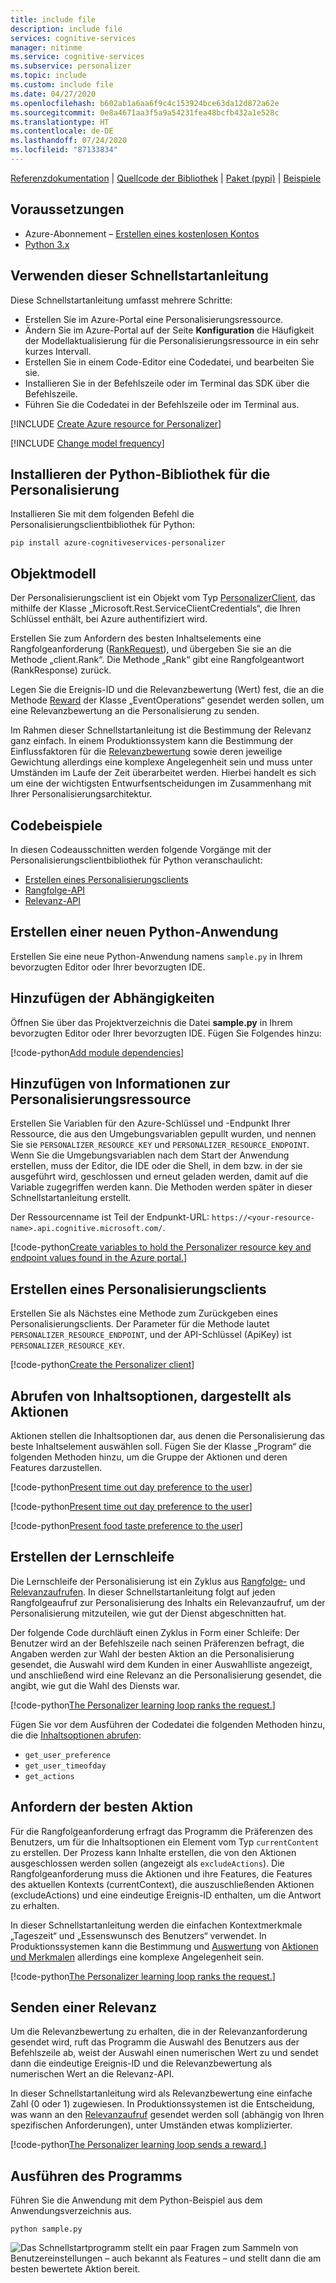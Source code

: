 ```yaml
---
title: include file
description: include file
services: cognitive-services
manager: nitinme
ms.service: cognitive-services
ms.subservice: personalizer
ms.topic: include
ms.custom: include file
ms.date: 04/27/2020
ms.openlocfilehash: b602ab1a6aa6f9c4c153924bce63da12d872a62e
ms.sourcegitcommit: 0e8a4671aa3f5a9a54231fea48bcfb432a1e528c
ms.translationtype: HT
ms.contentlocale: de-DE
ms.lasthandoff: 07/24/2020
ms.locfileid: "87133834"
---
```

[Referenzdokumentation](https://docs.microsoft.com/python/api/azure-cognitiveservices-personalizer/azure.cognitiveservices.personalizer?view=azure-python) | [Quellcode der Bibliothek](https://github.com/Azure/azure-sdk-for-python/tree/master/sdk/cognitiveservices/azure-cognitiveservices-personalizer) | [Paket (pypi)](https://pypi.org/project/azure-cognitiveservices-personalizer/) | [Beispiele](https://github.com/Azure-Samples/cognitive-services-personalizer-samples/blob/master/quickstarts/python/sample.py)

## <a name="prerequisites"></a>Voraussetzungen

* Azure-Abonnement – [Erstellen eines kostenlosen Kontos](https://azure.microsoft.com/free/)
* [Python 3.x](https://www.python.org/)

## <a name="using-this-quickstart"></a>Verwenden dieser Schnellstartanleitung


Diese Schnellstartanleitung umfasst mehrere Schritte:

* Erstellen Sie im Azure-Portal eine Personalisierungsressource.
* Ändern Sie im Azure-Portal auf der Seite **Konfiguration** die Häufigkeit der Modellaktualisierung für die Personalisierungsressource in ein sehr kurzes Intervall.
* Erstellen Sie in einem Code-Editor eine Codedatei, und bearbeiten Sie sie.
* Installieren Sie in der Befehlszeile oder im Terminal das SDK über die Befehlszeile.
* Führen Sie die Codedatei in der Befehlszeile oder im Terminal aus.

[!INCLUDE [Create Azure resource for Personalizer](create-personalizer-resource.md)]

[!INCLUDE [Change model frequency](change-model-frequency.md)]

## <a name="install-the-python-library-for-personalizer"></a>Installieren der Python-Bibliothek für die Personalisierung

Installieren Sie mit dem folgenden Befehl die Personalisierungsclientbibliothek für Python:

```console
pip install azure-cognitiveservices-personalizer
```

## <a name="object-model"></a>Objektmodell

Der Personalisierungsclient ist ein Objekt vom Typ [PersonalizerClient](https://docs.microsoft.com/python/api/azure-cognitiveservices-personalizer/azure.cognitiveservices.personalizer.personalizer_client.personalizerclient?view=azure-python), das mithilfe der Klasse „Microsoft.Rest.ServiceClientCredentials“, die Ihren Schlüssel enthält, bei Azure authentifiziert wird.

Erstellen Sie zum Anfordern des besten Inhaltselements eine Rangfolgeanforderung ([RankRequest](https://docs.microsoft.com/python/api/azure-cognitiveservices-personalizer/azure.cognitiveservices.personalizer.models.rankrequest?view=azure-python)), und übergeben Sie sie an die Methode „client.Rank“. Die Methode „Rank“ gibt eine Rangfolgeantwort (RankResponse) zurück.

Legen Sie die Ereignis-ID und die Relevanzbewertung (Wert) fest, die an die Methode [Reward](https://docs.microsoft.com/python/api/azure-cognitiveservices-personalizer/azure.cognitiveservices.personalizer.operations.events_operations.eventsoperations?view=azure-python#reward-event-id--value--custom-headers-none--raw-false----operation-config-) der Klasse „EventOperations“ gesendet werden sollen, um eine Relevanzbewertung an die Personalisierung zu senden.

Im Rahmen dieser Schnellstartanleitung ist die Bestimmung der Relevanz ganz einfach. In einem Produktionssystem kann die Bestimmung der Einflussfaktoren für die [Relevanzbewertung](../concept-rewards.md) sowie deren jeweilige Gewichtung allerdings eine komplexe Angelegenheit sein und muss unter Umständen im Laufe der Zeit überarbeitet werden. Hierbei handelt es sich um eine der wichtigsten Entwurfsentscheidungen im Zusammenhang mit Ihrer Personalisierungsarchitektur.

## <a name="code-examples"></a>Codebeispiele

In diesen Codeausschnitten werden folgende Vorgänge mit der Personalisierungsclientbibliothek für Python veranschaulicht:

* [Erstellen eines Personalisierungsclients](#create-a-personalizer-client)
* [Rangfolge-API](#request-the-best-action)
* [Relevanz-API](#send-a-reward)

## <a name="create-a-new-python-application"></a>Erstellen einer neuen Python-Anwendung

Erstellen Sie eine neue Python-Anwendung namens `sample.py` in Ihrem bevorzugten Editor oder Ihrer bevorzugten IDE.

## <a name="add-the-dependencies"></a>Hinzufügen der Abhängigkeiten

Öffnen Sie über das Projektverzeichnis die Datei **sample.py** in Ihrem bevorzugten Editor oder Ihrer bevorzugten IDE. Fügen Sie Folgendes hinzu:

[!code-python[Add module dependencies](~/samples-personalizer/quickstarts/python/sample.py?name=Dependencies)]

## <a name="add-personalizer-resource-information"></a>Hinzufügen von Informationen zur Personalisierungsressource

Erstellen Sie Variablen für den Azure-Schlüssel und -Endpunkt Ihrer Ressource, die aus den Umgebungsvariablen gepullt wurden, und nennen Sie sie `PERSONALIZER_RESOURCE_KEY` und `PERSONALIZER_RESOURCE_ENDPOINT`. Wenn Sie die Umgebungsvariablen nach dem Start der Anwendung erstellen, muss der Editor, die IDE oder die Shell, in dem bzw. in der sie ausgeführt wird, geschlossen und erneut geladen werden, damit auf die Variable zugegriffen werden kann. Die Methoden werden später in dieser Schnellstartanleitung erstellt.

Der Ressourcenname ist Teil der Endpunkt-URL: `https://<your-resource-name>.api.cognitive.microsoft.com/`.

[!code-python[Create variables to hold the Personalizer resource key and endpoint values found in the Azure portal.](~/samples-personalizer/quickstarts/python/sample.py?name=AuthorizationVariables)]

## <a name="create-a-personalizer-client"></a>Erstellen eines Personalisierungsclients

Erstellen Sie als Nächstes eine Methode zum Zurückgeben eines Personalisierungsclients. Der Parameter für die Methode lautet `PERSONALIZER_RESOURCE_ENDPOINT`, und der API-Schlüssel (ApiKey) ist `PERSONALIZER_RESOURCE_KEY`.

[!code-python[Create the Personalizer client](~/samples-personalizer/quickstarts/python/sample.py?name=Client)]

## <a name="get-content-choices-represented-as-actions"></a>Abrufen von Inhaltsoptionen, dargestellt als Aktionen

Aktionen stellen die Inhaltsoptionen dar, aus denen die Personalisierung das beste Inhaltselement auswählen soll. Fügen Sie der Klasse „Program“ die folgenden Methoden hinzu, um die Gruppe der Aktionen und deren Features darzustellen.

[!code-python[Present time out day preference to the user](~/samples-personalizer/quickstarts/python/sample.py?name=getActions)]

[!code-python[Present time out day preference to the user](~/samples-personalizer/quickstarts/python/sample.py?name=createUserFeatureTimeOfDay)]

[!code-python[Present food taste preference to the user](~/samples-personalizer/quickstarts/python/sample.py?name=createUserFeatureTastePreference)]

## <a name="create-the-learning-loop"></a>Erstellen der Lernschleife

Die Lernschleife der Personalisierung ist ein Zyklus aus [Rangfolge-](#request-the-best-action) und [Relevanzaufrufen](#send-a-reward). In dieser Schnellstartanleitung folgt auf jeden Rangfolgeaufruf zur Personalisierung des Inhalts ein Relevanzaufruf, um der Personalisierung mitzuteilen, wie gut der Dienst abgeschnitten hat.

Der folgende Code durchläuft einen Zyklus in Form einer Schleife: Der Benutzer wird an der Befehlszeile nach seinen Präferenzen befragt, die Angaben werden zur Wahl der besten Aktion an die Personalisierung gesendet, die Auswahl wird dem Kunden in einer Auswahlliste angezeigt, und anschließend wird eine Relevanz an die Personalisierung gesendet, die angibt, wie gut die Wahl des Diensts war.

[!code-python[The Personalizer learning loop ranks the request.](~/samples-personalizer/quickstarts/python/sample.py?name=mainLoop&highlight=9,10,29)]

Fügen Sie vor dem Ausführen der Codedatei die folgenden Methoden hinzu, die die [Inhaltsoptionen abrufen](#get-content-choices-represented-as-actions):

* `get_user_preference`
* `get_user_timeofday`
* `get_actions`

## <a name="request-the-best-action"></a>Anfordern der besten Aktion


Für die Rangfolgeanforderung erfragt das Programm die Präferenzen des Benutzers, um für die Inhaltsoptionen ein Element vom Typ `currentContent` zu erstellen. Der Prozess kann Inhalte erstellen, die von den Aktionen ausgeschlossen werden sollen (angezeigt als `excludeActions`). Die Rangfolgeanforderung muss die Aktionen und ihre Features, die Features des aktuellen Kontexts (currentContext), die auszuschließenden Aktionen (excludeActions) und eine eindeutige Ereignis-ID enthalten, um die Antwort zu erhalten.

In dieser Schnellstartanleitung werden die einfachen Kontextmerkmale „Tageszeit“ und „Essenswunsch des Benutzers“ verwendet. In Produktionssystemen kann die Bestimmung und [Auswertung](../concept-feature-evaluation.md) von [Aktionen und Merkmalen](../concepts-features.md) allerdings eine komplexe Angelegenheit sein.

[!code-python[The Personalizer learning loop ranks the request.](~/samples-personalizer/quickstarts/python/sample.py?name=rank)]

## <a name="send-a-reward"></a>Senden einer Relevanz


Um die Relevanzbewertung zu erhalten, die in der Relevanzanforderung gesendet wird, ruft das Programm die Auswahl des Benutzers aus der Befehlszeile ab, weist der Auswahl einen numerischen Wert zu und sendet dann die eindeutige Ereignis-ID und die Relevanzbewertung als numerischen Wert an die Relevanz-API.

In dieser Schnellstartanleitung wird als Relevanzbewertung eine einfache Zahl (0 oder 1) zugewiesen. In Produktionssystemen ist die Entscheidung, was wann an den [Relevanzaufruf](../concept-rewards.md) gesendet werden soll (abhängig von Ihren spezifischen Anforderungen), unter Umständen etwas komplizierter.

[!code-python[The Personalizer learning loop sends a reward.](~/samples-personalizer/quickstarts/python/sample.py?name=reward&highlight=9)]

## <a name="run-the-program"></a>Ausführen des Programms

Führen Sie die Anwendung mit dem Python-Beispiel aus dem Anwendungsverzeichnis aus.

```console
python sample.py
```

![Das Schnellstartprogramm stellt ein paar Fragen zum Sammeln von Benutzereinstellungen – auch bekannt als Features – und stellt dann die am besten bewertete Aktion bereit.](../media/csharp-quickstart-commandline-feedback-loop/quickstart-program-feedback-loop-example.png)